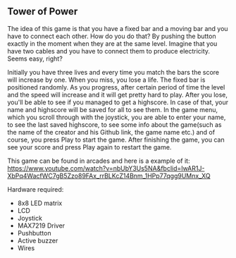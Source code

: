 ## Tower of Power
  The idea of this game is that you have a fixed bar and a moving bar and you have to connect each other. How do you do that? By pushing the button exactly in the moment when they are at the same level. Imagine that you have two cables and you have to connect them to produce electricity. Seems easy, right?
  
  Initially you have three lives and every time you match the bars the score will increase by one. When you miss, you lose a life. The fixed bar is positioned randomly.
  As you progress, after certain period of time the level and the speed will increase and it will get pretty hard to play. After you lose, you'll be able to see if you managed to get a highscore. In case of that, your name and highscore will be saved for all to see them. 
  In the game menu, which you scroll through with the joystick, you are able to enter your name, to see the last saved highscore, to see some info about the game(such as the name of the creator and his Github link, the game name etc.) and of course, you press Play to start the game. After finishing the game, you can see your score and press Play again to restart the game.
  
  This game can be found in arcades and here is a example of it: https://www.youtube.com/watch?v=nbUbY3Us5NA&fbclid=IwAR1J-XbPq4WacfWC7gB5Zzo89FAx_rrBLKcZ14Bnm_1HPp77qgg9UMnx_XQ

Hardware required:
- 8x8 LED matrix
- LCD
- Joystick
- MAX7219 Driver
- Pushbutton
- Active buzzer
- Wires
